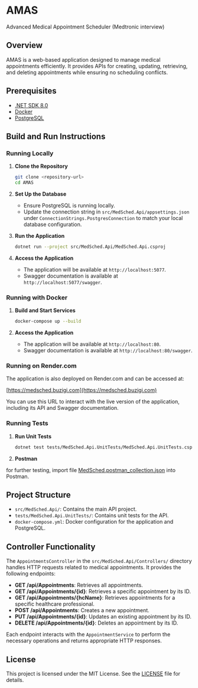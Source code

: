 # AMAS

Advanced Medical Appointment Scheduler (Medtronic interview)

## Overview

AMAS is a web-based application designed to manage medical appointments efficiently. It provides APIs for creating, updating, retrieving, and deleting appointments while ensuring no scheduling conflicts.

## Prerequisites

- [.NET SDK 8.0](https://dotnet.microsoft.com/download/dotnet/8.0)
- [Docker](https://www.docker.com/)
- [PostgreSQL](https://www.postgresql.org/)

## Build and Run Instructions

### Running Locally

1. **Clone the Repository**

   ```bash
   git clone <repository-url>
   cd AMAS
   ```

2. **Set Up the Database**

   - Ensure PostgreSQL is running locally.
   - Update the connection string in `src/MedSched.Api/appsettings.json` under `ConnectionStrings.PostgresConnection` to match your local database configuration.

3. **Run the Application**

   ```bash
   dotnet run --project src/MedSched.Api/MedSched.Api.csproj
   ```

4. **Access the Application**
   - The application will be available at `http://localhost:5077`.
   - Swagger documentation is available at `http://localhost:5077/swagger`.

### Running with Docker

1. **Build and Start Services**

   ```bash
   docker-compose up --build
   ```

2. **Access the Application**
   - The application will be available at `http://localhost:80`.
   - Swagger documentation is available at `http://localhost:80/swagger`.

### Running on Render.com

The application is also deployed on Render.com and can be accessed at:

[https://medsched.buzigi.com](https://medsched.buzigi.com)

You can use this URL to interact with the live version of the application, including its API and Swagger documentation.

### Running Tests

1. **Run Unit Tests**
   ```bash
   dotnet test tests/MedSched.Api.UnitTests/MedSched.Api.UnitTests.csproj
   ```
2. **Postman**

for further testing, import file [MedSched.postman_collection.json](MedSched.postman_collection.json) into Postman.

## Project Structure

- `src/MedSched.Api/`: Contains the main API project.
- `tests/MedSched.Api.UnitTests/`: Contains unit tests for the API.
- `docker-compose.yml`: Docker configuration for the application and PostgreSQL.

## Controller Functionality

The `AppointmentsController` in the `src/MedSched.Api/Controllers/` directory handles HTTP requests related to medical appointments. It provides the following endpoints:

- **GET /api/Appointments**: Retrieves all appointments.
- **GET /api/Appointments/{id}**: Retrieves a specific appointment by its ID.
- **GET /api/Appointments/{hcName}**: Retrieves appointments for a specific healthcare professional.
- **POST /api/Appointments**: Creates a new appointment.
- **PUT /api/Appointments/{id}**: Updates an existing appointment by its ID.
- **DELETE /api/Appointments/{id}**: Deletes an appointment by its ID.

Each endpoint interacts with the `AppointmentService` to perform the necessary operations and returns appropriate HTTP responses.

## License

This project is licensed under the MIT License. See the [LICENSE](LICENSE) file for details.
